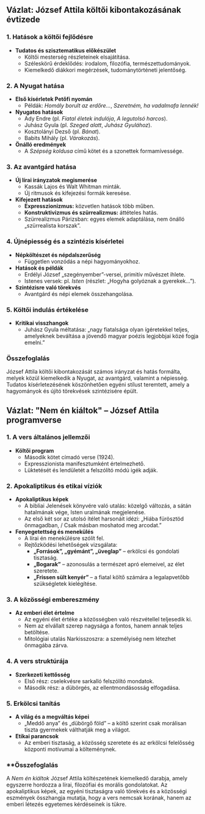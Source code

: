 ## Vázlat: József Attila költői kibontakozásának évtizede

### 1. Hatások a költői fejlődésre

- **Tudatos és szisztematikus előkészület**
    - Költői mesterség részleteinek elsajátítása.
    - Széleskörű érdeklődés: irodalom, filozófia, természettudományok.
    - Kiemelkedő diákkori megérzések, tudománytörténeti jelentőség.

### 2. A Nyugat hatása

- **Első kísérletek Petőfi nyomán**
    - Példák: _Homály borult az erdőre..._, _Szeretném, ha vadalmafa lennék!_
- **Nyugatos hatások**
    - Ady Endre (pl. _Fiatal életek indulója_, _A legutolsó harcos_).
    - Juhász Gyula (pl. _Szeged alatt_, _Juhász Gyulához_).
    - Kosztolányi Dezső (pl. _Bánat_).
    - Babits Mihály (pl. _Várakozás_).
- **Önálló eredmények**
    - A _Szépség koldusa_ című kötet és a szonettek formamívessége.

### 3. Az avantgárd hatása

- **Új lírai irányzatok megismerése**
    - Kassák Lajos és Walt Whitman minták.
    - Új ritmusok és kifejezési formák keresése.
- **Kifejezett hatások**
    - **Expresszionizmus:** közvetlen hatások több műben.
    - **Konstruktivizmus és szürrealizmus:** áttételes hatás.
    - Szürrealizmus Párizsban: egyes elemek adaptálása, nem önálló „szürrealista korszak”.

### 4. Újnépiesség és a szintézis kísérletei

- **Népköltészet és népdalszerűség**
    - Független vonzódás a népi hagyományokhoz.
- **Hatások és példák**
    - Erdélyi József „szegényember”-versei, primitív művészet ihlete.
    - Istenes versek: pl. _Isten_ (részlet: „Hogyha golyóznak a gyerekek...”).
- **Szintézisre való törekvés**
    - Avantgárd és népi elemek összehangolása.

### 5. Költői indulás értékelése

- **Kritikai visszhangok**
    - Juhász Gyula méltatása: „nagy fiatalsága olyan ígéretekkel teljes, amelyeknek beváltása a jövendő magyar poézis legjobbjai közé fogja emelni.”

### Összefoglalás

József Attila költői kibontakozását számos irányzat és hatás formálta, melyek közül kiemelkedik a Nyugat, az avantgárd, valamint a népiesség. Tudatos kísérletezésének köszönhetően egyéni stílust teremtett, amely a hagyományok és újító törekvések szintézisére épült.

## Vázlat: "Nem én kiáltok" – József Attila programverse

### 1. A vers általános jellemzői

- **Költői program**
    - Második kötet címadó verse (1924).
    - Expresszionista manifesztumként értelmezhető.
    - Lüktetését és lendületét a felszólító módú igék adják.

### 2. Apokaliptikus és etikai víziók

- **Apokaliptikus képek**
    - A bibliai Jelenések könyvére való utalás: közelgő változás, a sátán hatalmának vége, Isten uralmának megjelenése.
    - Az első két sor az utolsó ítélet harsonáit idézi: „Hiába fürösztöd önmagadban, / Csak másban moshatod meg arcodat.”
- **Fenyegetettség és menekülés**
    - A lírai én menekülésre szólít fel.
    - Rejtőzködési lehetőségek vizsgálata:
        - **„Források”, „gyémánt”, „üveglap”** – erkölcsi és gondolati tisztaság.
        - **„Bogarak”** – azonosulás a természet apró elemeivel, az élet szeretete.
        - **„Frissen sült kenyér”** – a fiatal költő számára a legalapvetőbb szükségletek kielégítése.

### 3. A közösségi embereszmény

- **Az emberi élet értelme**
    - Az egyéni élet értéke a közösségben való részvétellel teljesedik ki.
    - Nem az elvállalt szerep nagysága a fontos, hanem annak teljes betöltése.
    - Mitológiai utalás Narkisszoszra: a személyiség nem létezhet önmagába zárva.

### 4. A vers struktúrája

- **Szerkezeti kettősség**
    - Első rész: cselekvésre sarkalló felszólító mondatok.
    - Második rész: a dübörgés, az ellentmondásosság elfogadása.

### 5. Erkölcsi tanítás

- **A világ és a megváltás képei**
    - „Meddő anya” és „dübörgő föld” – a költő szerint csak morálisan tiszta gyermekek válthatják meg a világot.
- **Etikai parancsok**
    - Az emberi tisztaság, a közösség szeretete és az erkölcsi felelősség központi motívumai a költeménynek.

### **Összefoglalás

A _Nem én kiáltok_ József Attila költészetének kiemelkedő darabja, amely egyszerre hordozza a lírai, filozófiai és morális gondolatokat. Az apokaliptikus képek, az egyéni tisztaságra való törekvés és a közösségi eszmények összhangja mutatja, hogy a vers nemcsak korának, hanem az emberi létezés egyetemes kérdéseinek is tükre.